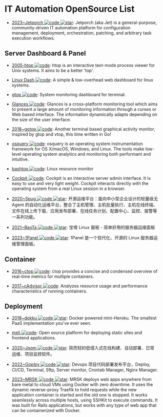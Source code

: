 # IT Automation OpenSource List

- [2023~Jetporch ![code](https://ng-tech.icu/assets/code.svg) ![star](https://img.shields.io/github/stars/jetporch/jetporch)](https://github.com/jetporch/jetporch): Jetporch (aka Jet) is a general-purpose, community-driven IT automation platform for configuration management, deployment, orchestration, patching, and arbitrary task execution workflows.

## Server Dashboard & Panel

- [2005-htop ![code](https://ng-tech.icu/assets/code.svg)](https://github.com/hishamhm/htop): htop is an interactive text-mode process viewer for Unix systems. It aims to be a better 'top'.

- [Linux Dash ![code](https://ng-tech.icu/assets/code.svg)](https://github.com/afaqurk/linux-dash): A simple & low-overhead web dashboard for linux systems.

- [gtop ![code](https://ng-tech.icu/assets/code.svg)](https://github.com/aksakalli/gtop): System monitoring dashboard for terminal.

- [Glances ![code](https://ng-tech.icu/assets/code.svg)](https://github.com/nicolargo/glances): Glances is a cross-platform monitoring tool which aims to present a large amount of monitoring information through a curses or Web based interface. The information dynamically adapts depending on the size of the user interface.

- [2018~gotop ![code](https://ng-tech.icu/assets/code.svg)](https://github.com/cjbassi/gotop): Another terminal based graphical activity monitor, inspired by gtop and vtop, this time written in Go!

- [osquery ![code](https://ng-tech.icu/assets/code.svg)](https://github.com/facebook/osquery): osquery is an operating system instrumentation framework for OS X/macOS, Windows, and Linux. The tools make low-level operating system analytics and monitoring both performant and intuitive.

- [bashtop ![code](https://ng-tech.icu/assets/code.svg)](https://github.com/aristocratos/bashtop): Linux resource monitor

- [Cockpit ![code](https://ng-tech.icu/assets/code.svg)](https://github.com/cockpit-project/cockpit): Cockpit is an interactive server admin interface. It is easy to use and very light weight. Cockpit interacts directly with the operating system from a real Linux session in a browser.

- [2020~Spug ![code](https://ng-tech.icu/assets/code.svg) ![star](https://img.shields.io/github/stars/openspug/spug)](https://github.com/openspug/spug): 开源运维平台：面向中小型企业设计的轻量级无 Agent 的自动化运维平台，整合了主机管理、主机批量执行、主机在线终端、文件在线上传下载、应用发布部署、在线任务计划、配置中心、监控、报警等一系列功能。

- [2021~BaoTa ![code](https://ng-tech.icu/assets/code.svg) ![star](https://img.shields.io/github/stars/aaPanel/BaoTa)](https://github.com/aaPanel/BaoTa): 宝塔 Linux 面板 - 简单好用的服务器运维面板

- [2023~1Panel ![code](https://ng-tech.icu/assets/code.svg) ![star](https://img.shields.io/github/stars/1Panel-dev/1Panel)](https://github.com/1Panel-dev/1Panel): 1Panel 是一个现代化、开源的 Linux 服务器运维管理面板。

## Container

- [2016~ctop ![code](https://ng-tech.icu/assets/code.svg)](https://github.com/bcicen/ctop): ctop provides a concise and condensed overview of real-time metrics for multiple containers.

- [2017~cAdvisor ![code](https://ng-tech.icu/assets/code.svg)](https://github.com/google/cadvisor): Analyzes resource usage and performance characteristics of running containers.

## Deployment

- [2018~dokku ![code](https://ng-tech.icu/assets/code.svg) ![star](https://img.shields.io/github/stars/dokku/dokku)](https://github.com/dokku/dokku): Docker powered mini-Heroku. The smallest PaaS implementation you've ever seen.

- [meli ![code](https://ng-tech.icu/assets/code.svg)](https://github.com/getmeli/meli): Open source platform for deploying static sites and frontend applications.

- [2020~Jpom ![code](https://ng-tech.icu/assets/code.svg) ![star](https://img.shields.io/github/stars/dromara/Jpom)](https://github.com/dromara/Jpom): 简而轻的低侵入式在线构建、自动部署、日常运维、项目监控软件。

- [2022~Goploy ![code](https://ng-tech.icu/assets/code.svg) ![star](https://img.shields.io/github/stars/zhenorzz/goploy)](https://github.com/zhenorzz/goploy): Devops 项目代码部署发布平台，Deploy, CI/CD, Terminal, Sftp, Server monitor, Crontab Manager, Nginx Manager.

- [2023~MRSK ![code](https://ng-tech.icu/assets/code.svg) ![star](https://img.shields.io/github/stars/mrsked/mrsk)](https://github.com/mrsked/mrsk): MRSK deploys web apps anywhere from bare metal to cloud VMs using Docker with zero downtime. It uses the dynamic reverse-proxy Traefik to hold requests while the new application container is started and the old one is stopped. It works seamlessly across multiple hosts, using SSHKit to execute commands. It was built for Rails applications, but works with any type of web app that can be containerized with Docker.
